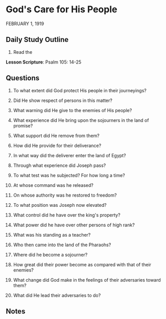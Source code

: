 # God's Care for His People
FEBRUARY 1, 1919

## Daily Study Outline

1. Read the

**Lesson Scripture**: Psalm 105: 14-25

## Questions

1. To what extent did God protect His people in their journeyings?

2. Did He show respect of persons in this matter?

3. What warning did He give to the enemies of His people?

4. What experience did He bring upon the sojourners in the land of promise?

5. What support did He remove from them?

6. How did He provide for their deliverance?

7. In what way did the deliverer enter the land of Egypt?

8. Through what experience did Joseph pass?

9. To what test was he subjected? For how long a time?

10. At whose command was he released?

11. On whose authority was he restored to freedom?

12. To what position was Joseph now elevated?

13. What control did he have over the king's property?

14. What power did he have over other persons of high rank?

15. What was his standing as a teacher?

16. Who then came into the land of the Pharaohs?

17. Where did he become a sojourner?

19. How great did their power become as compared with that of their enemies?

20. What change did God make in the feelings of their adversaries toward them?

21. What did He lead their adversaries to do?

## Notes


